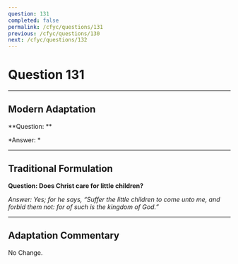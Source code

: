 ```yaml
---
question: 131
completed: false
permalink: /cfyc/questions/131
previous: /cfyc/questions/130
next: /cfyc/questions/132
---
```

# Question 131

---
## Modern Adaptation
**Question: **

*Answer: *

---
## Traditional Formulation
**Question: Does Christ care for little children?**

*Answer: Yes; for he says, “Suffer the little children to come unto me, and forbid them not: for of such is the kingdom of God.”*

---
## Adaptation Commentary
No Change.